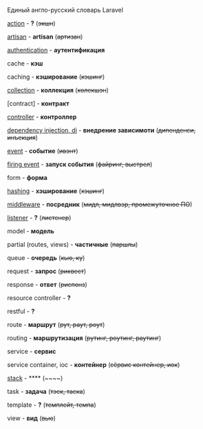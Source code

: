 Единый англо-русский словарь Laravel

[action](https://laravel.com/docs/master/controllers#basic-controllers) - **?** (~~экшн~~)

[artisan](https://laravel.com/docs/master/artisan) - **artisan** (~~артизан~~)

[authentication](https://laravel.com/docs/master/authentication) - **аутентификация**

cache - **кэш**

caching - **кэширование** (~~кэшинг~~)

[collection](https://laravel.com/docs/master/collections) - **коллекция** (~~колекшэн~~)

[contract] - **контракт**

[controller](https://laravel.com/docs/master/controllers) - **контроллер**

[dependency injection, di](https://laravel.com/docs/master/controllers#dependency-injection-and-controllers) - **внедрение зависимоти** (~~дипенденси, инъекция~~)

[event](https://laravel.com/docs/master/events) - **событие** (~~ивэнт~~)

[firing event](https://laravel.com/docs/master/events#firing-events) - **запуск события** (~~файринг, выстрел~~)

form - **форма**

[hashing](https://laravel.com/docs/master/hashing) - **хэширование** (~~хэшинг~~)

[middleware](https://laravel.com/docs/master/middleware) - **посредник** (~~мидл, мидлвэр, промежуточное ПО~~)

[listener](https://laravel.com/docs/master/events#defining-listeners) - **?** (~~листенер~~)

model - **модель**

partial (routes, views) - **частичные** (~~паршлы~~)

queue - **очередь** (~~кью, ку~~)

request - **запрос** (~~риквест~~)

response - **ответ** (~~риспонз~~)

resource controller - **?**

restful - **?**

route - **маршрут** (~~рут, раут, роут~~)

routing - **маршрутизация** (~~рутинг, роутинг, раутинг~~)


service - **сервис**

service container, ioc - **контейнер** (~~сёрвис контейнер, иок~~)

[stack](https://laravel.com/docs/master/blade#stacks) - **** (~~~~)

task - **задача** (~~тэск, таска~~)

template - **?** (~~темплейт, темпа~~)

view - **вид** (~~вью~~)


